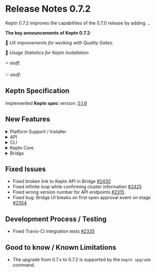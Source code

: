 # Release Notes 0.7.2

Keptn 0.7.2 improves the capabilities of the 0.7.0 release by adding ... 

**The key announcements of Keptn 0.7.2**:

:rocket: *UX improvements for working with Quality Gates*:

:tada: *Usage Statistics for Keptn Installation*

:star: *asdf*: 

:sparkles: *asdf*:

## Keptn Specification

Implemented **Keptn spec** version: [0.1.6](https://github.com/keptn/spec/tree/0.1.6)

## New Features

<details><summary>Platform Support / Installer</summary>
<p>

- K8s 1.19 support [#2411](https://github.com/keptn/keptn/issues/2411)

</p>
</details>

<details><summary>API</summary>
<p>

- API endpoint `\evaluation` for triggering evaluations [#2387](https://github.com/keptn/keptn/issues/2387)
- Swagger-UI: Swagger automatically determine the scheme [#2325](https://github.com/keptn/keptn/issues/2325)

</p>
</details>

<details><summary>CLI</summary>
<p>

- Improve robustness and user-experience of generate support-archive [#2340](https://github.com/keptn/keptn/issues/2340)
- Point user to upgrade docs, fix bug in update project [#2293](https://github.com/keptn/keptn/issues/2293)

</p>
</details>

<details><summary>Keptn Core</summary>
<p>

- Increased password and token entropy [#2295](https://github.com/keptn/keptn/issues/2295)

- *configuration-service*: 
  - Allow non-HTTPS connections to Git-upstream [#2336](https://github.com/keptn/keptn/issues/2336)

- *lighthouse-service*:
  - *Behavior change*: `include_result_with_score` just works on SLO-level and `sh.keptn.events.evaluation-done` returns compared evaluation results [#2388](https://github.com/keptn/keptn/issues/2388)
  - Send evaluation-done events with error information when service/stage/project could not be found [#2365](https://github.com/keptn/keptn/issues/2365)
  - Looks into `lighthouse-config` which refers to a default SLI provider [#2317](https://github.com/keptn/keptn/issues/2317)
  - Triggers SLI retrieval even though the SLO is empty or not available [#2318](https://github.com/keptn/keptn/issues/2318)

</p>
</details>

<details><summary>Bridge</summary>
<p>

- Evaluation tile rework [#2305](https://github.com/keptn/keptn/issues/2305)
- Heatmap highlights evaluation results that are used for comparison [#2389](https://github.com/keptn/keptn/issues/2389)
- Show the actual state of the approval in approval finished events [#2371](https://github.com/keptn/keptn/issues/2371)
- Enable highlighting of currently selected evaluation result in Heatmap chart [#1640](https://github.com/keptn/keptn/issues/1640)
- Enable caching for static files in express [#2408](https://github.com/keptn/keptn/issues/2408)
- Provide access to up-stream configuration repository per project [#1335](https://github.com/keptn/keptn/issues/1335)
- Hide the API token and keptn auth command per default [#2257](https://github.com/keptn/keptn/issues/2257)
- Feature toggle for version check and api token info [#2320](https://github.com/keptn/keptn/issues/2320)
- Show a download link for Keptn CLI [#2319](https://github.com/keptn/keptn/issues/2319)

</p>
</details>

## Fixed Issues

- Fixed broken link to Keptn API in Bridge [#2430](https://github.com/keptn/keptn/issues/2430)
- Fixed infinite loop while confirming cluster information [#2425](https://github.com/keptn/keptn/issues/2425)
- Fixed wrong version number for API endpoints [#2315](https://github.com/keptn/keptn/issues/2315)
- Fixed bug: Bridge UI breaks on first open approval event on stage [#2354](https://github.com/keptn/keptn/issues/2354)

## Development Process / Testing

- Fixed Travis-CI integration tests [#2335](https://github.com/keptn/keptn/issues/2335)

## Good to know / Known Limitations

- The upgrade from 0.7.x to 0.7.2 is supported by the `keptn upgrade` command.
